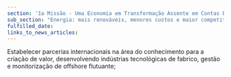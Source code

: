 ```yaml
---
section: '1a Missão - Uma Economia em Transformação Assente em Contas Equilibradas'
sub_section: "Energia: mais renováveis, menores custos e maior competitividade"
fulfilled_date:
links_to_news_articles:
---
```


Estabelecer parcerias internacionais na área do conhecimento para a criação de valor, desenvolvendo indústrias tecnológicas de fabrico, gestão e monitorização de offshore flutuante;